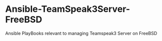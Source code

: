 # Ansible-TeamSpeak3Server-FreeBSD
Ansible PlayBooks relevant to managing Teamspeak3 Server on FreeBSD
